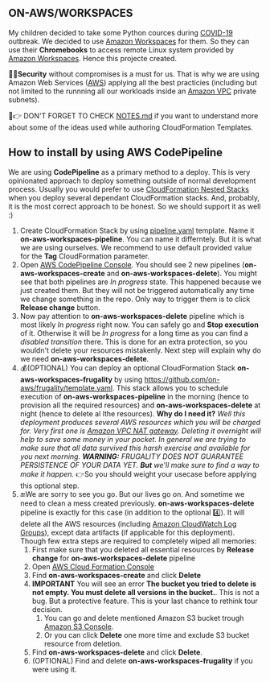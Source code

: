 ## ON-AWS/WORKSPACES
My children decided to take some Python cources during [COVID-19](https://en.wikipedia.org/wiki/Coronavirus_disease_2019) outbreak. We decided to use [Amazon Workspaces](https://aws.amazon.com/workspaces/) for them. So they can use their **Chromebooks** to access remote Linux system provided by [Amazon Workspaces](https://aws.amazon.com/workspaces/). Hence this projecte created.

:guardsman:**Security** without compromises is a must for us. That is why we are using Amazon Web Services ([AWS](https://aws.amazon.com/)) applying all the best practicies (including but not limited to the runnning all our workloads inside an [Amazon VPC](https://aws.amazon.com/vpc/) private subnets).

:stop_sign::point_right: DON'T FORGET TO CHECK [NOTES.md](NOTES.md) if you want to understand more about some of the ideas used while authoring CloudFormation Templates.

## How to install by using AWS CodePipeline
We are using **CodePipeline** as a primary method to a deploy.
This is very opinionated approach to deploy something outside of normal development process.
Usually you would prefer to use [CloudFormation Nested Stacks](https://docs.aws.amazon.com/AWSCloudFormation/latest/UserGuide/using-cfn-nested-stacks.html) when you deploy several dependant CloudFormation stacks. And, probably, it is the most correct approach to be honest. So we should support it as well :)

1. Create  CloudFormation Stack by using [pipeline.yaml](pipeline.yaml) template. Name it **on-aws-workspaces-pipeline**. You can name it differntely. But it is what we are using ourselves. We recommend to use default provided value for the **Tag** CloudFormation parameter.
2. Open [AWS CodePipeline Console](https://console.aws.amazon.com/codesuite/codepipeline/pipelines). You should see 2 new pipelines (**on-aws-workspaces-create** and **on-aws-workspaces-delete**). You might see that both pipelines are *In progress* state. This happened because we just created them. But they will not be triggered automatically any time we change something in the repo. Only way to trigger them is to click **Release change** button.
3. Now pay attention to **on-aws-workspaces-delete** pipeline which is most likely *In progress* right now. You can safely go and **Stop execution** of it. Otherwise it will be *In progress* for a long time as you can find a *disabled transition* there. This is done for an extra protection, so you wouldn't delete your resources mistakenly. Next step will explain why do we need **on-aws-workspaces-delete**.
4. :moneybag:(OPTIONAL) You can deploy an optional CloudFormation Stack  **on-aws-workspaces-frugality** by using https://github.com/on-aws/frugality/template.yaml. This stack allows you to schedule execution of **on-aws-workspaces-pipeline** in the morning (hence to provision all the required resources) and **on-aws-workspaces-delete** at night (hence to delete al lthe resources).
**Why do I need it?** _Well this deployment produces several AWS resources which you will be charged for. Very first one is [Amazon VPC NAT gateway](https://aws.amazon.com/vpc/pricing/). Deleting it overnight will help to save some money in your pocket. In general we are trying to make sure that all data survived this harsh exercise and available for you next morning. **WARNING:** FRUGALITY DOES NOT GUARANTEE PERSISTENCE OF YOUR DATA YET. **But** we'll make sure to find a way to make it happen._ :point_right:So you should weight your usecase before applying this optional step.
5. :end:We are sorry to see you go. But our lives go on. And sometime we need to clean a mess created previously. **on-aws-workspaces-delete** pipeline is exactly for this case (in addition to the optional :four:). It will delete all the AWS resources (including [Amazon CloudWatch Log Groups](https://docs.aws.amazon.com/AmazonCloudWatch/latest/logs/Working-with-log-groups-and-streams.html)), except data artifacts (if applicable for this deployment). Though few extra steps are required to completely wiped all memories:
   1. First make sure that you deleted all essential resources by **Release change** for **on-aws-workspaces-delete** pipeline
   2. Open [AWS Cloud Formation Console](https://console.aws.amazon.com/cloudformation)
   3. Find **on-aws-workspaces-create** and click **Delete**
   4. **IMPORTANT** You will see an error **The bucket you tried to delete is not empty. You must delete all versions in the bucket.**. This is not a bug. But a protective feature. This is your last chance to rethink tour decision.
      1. You can go and delete mentioned Amazon S3 bucket trough [Amazon S3 Console](https://s3.console.aws.amazon.com/s3).
      2. Or you can click **Delete** one more time and exclude S3 bucket resource from deletion.
   5. Find **on-aws-workspaces-delete** and click **Delete**.
   6. (OPTIONAL) Find and delete **on-aws-workspaces-frugality** if you were using it.

